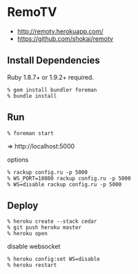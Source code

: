RemoTV
======

* http://remotv.herokuapp.com/
* https://github.com/shokai/remotv


Install Dependencies
--------------------
Ruby 1.8.7+ or 1.9.2+ required.

    % gem install bundler foreman
    % bundle install


Run
---

    % foreman start

=> http://localhost:5000


options

    % rackup config.ru -p 5000
    % WS_PORT=18080 rackup config.ru -p 5000
    % WS=disable rackup config.ru -p 5000


Deploy
------

    % heroku create --stack cedar
    % git push heroku master
    % heroku open

disable websocket

    % heroku config:set WS=disable
    % heroku restart